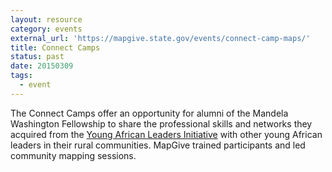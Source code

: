 ```yaml
---
layout: resource
category: events
external_url: 'https://mapgive.state.gov/events/connect-camp-maps/'
title: Connect Camps
status: past
date: 20150309
tags:
  - event
---
```


The Connect Camps offer an opportunity for alumni of the Mandela Washington Fellowship to share the professional skills and networks they acquired from the <a href="https://youngafricanleaders.state.gov/washington-fellowship/" target="_blank">Young African Leaders Initiative</a> with other young African leaders in their rural communities. MapGive trained participants and led community mapping sessions.
